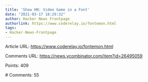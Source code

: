 ```yaml
---
title: 'Show HN: Video Game in a Font'
date: "2021-03-17 18:29:32"
author: Hacker News Frontpage
authorlink: https://www.coderelay.io/fontemon.html
tags:
- Hacker-News-Frontpage
---
```


<p>Article URL: <a href="https://www.coderelay.io/fontemon.html">https://www.coderelay.io/fontemon.html</a></p>
<p>Comments URL: <a href="https://news.ycombinator.com/item?id=26495059">https://news.ycombinator.com/item?id=26495059</a></p>
<p>Points: 409</p>
<p># Comments: 55</p>
